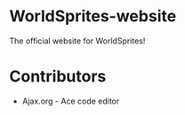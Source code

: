 # WorldSprites-website
The official website for WorldSprites!

# Contributors
+ Ajax.org - Ace code editor
